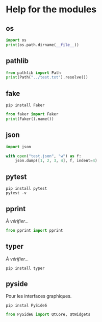 # Help for the modules

## os
``` python
import os
print(os.path.dirname(__file__))
```

## pathlib
``` python
from pathlib import Path
print(Path("../test.txt").resolve())
```

## fake
```
pip install Faker
```
``` python
from faker import Faker
print(Faker().name())
```

## json
``` python
import json

with open("test.json", "w") as f:
    json.dump([1, 2, 3, 4], f, indent=4)
```
## pytest
```
pip install pytest
pytest -v
```

## pprint
_À vérifier..._
``` python
from pprint import pprint
```

## typer
_À vérifier..._
```
pip install typer
```

## pyside
Pour les interfaces graphiques.
```
pip instal PySide6
```
``` python
from PySide6 import QtCore, QtWidgets
```
